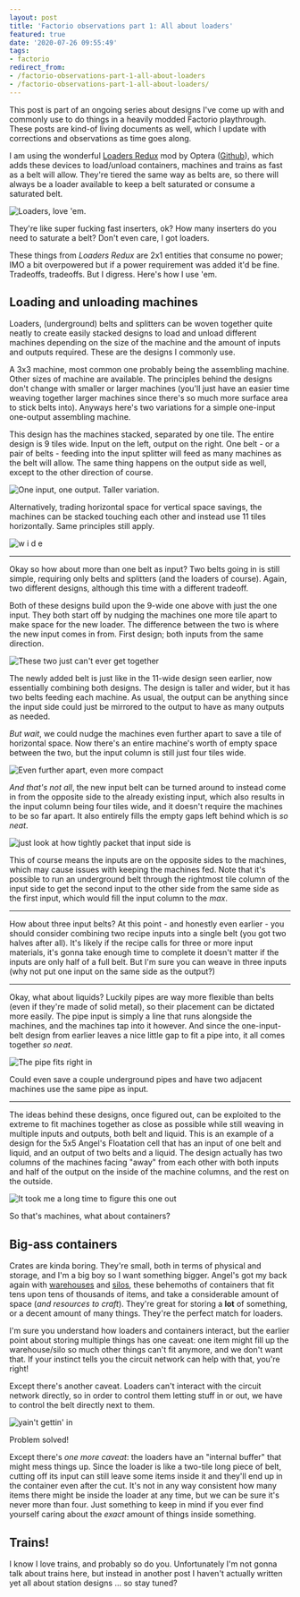 ```yaml
---
layout: post
title: 'Factorio observations part 1: All about loaders'
featured: true
date: '2020-07-26 09:55:49'
tags:
- factorio
redirect_from:
- /factorio-observations-part-1-all-about-loaders
- /factorio-observations-part-1-all-about-loaders/
---
```


This post is part of an ongoing series about designs I've come up with and commonly use to do things in a heavily modded Factorio playthrough. These posts are kind-of living documents as well, which I update with corrections and observations as time goes along.

I am using the wonderful [Loaders Redux](https://mods.factorio.com/mod/LoaderRedux) mod by Optera ([Github](https://github.com/Yousei9/Loader-Redux)), which adds these devices to load/unload containers, machines and trains as fast as a belt will allow. They're tiered the same way as belts are, so there will always be a loader available to keep a belt saturated or consume a saturated belt.

![Loaders, love 'em.](/assets/2020/07/loaders.png)

They're like super fucking fast inserters, ok? How many inserters do you need to saturate a belt? Don't even care, I got loaders.

These things from _Loaders Redux_ are 2x1 entities that consume no power; IMO a bit overpowered but if a power requirement was added it'd be fine. Tradeoffs, tradeoffs. But I digress. Here's how I use 'em.

## Loading and unloading machines

Loaders, (underground) belts and splitters can be woven together quite neatly to create easily stacked designs to load and unload different machines depending on the size of the machine and the amount of inputs and outputs required. These are the designs I commonly use.

A 3x3 machine, most common one probably being the assembling machine. Other sizes of machine are available. The principles behind the designs don't change with smaller or larger machines (you'll just have an easier time weaving together larger machines since there's so much more surface area to stick belts into). Anyways here's two variations for a simple one-input one-output assembling machine.

This design has the machines stacked, separated by one tile. The entire design is 9 tiles wide. Input on the left, output on the right. One belt - or a pair of belts - feeding into the input splitter will feed as many machines as the belt will allow. The same thing happens on the output side as well, except to the other direction of course.

![One input, one output. Taller variation.](/assets/2020/07/1-1.png)

Alternatively, trading horizontal space for vertical space savings, the machines can be stacked touching each other and instead use 11 tiles horizontally. Same principles still apply.

![w i d e](/assets/2020/07/2.png)

* * *

Okay so how about more than one belt as input? Two belts going in is still simple, requiring only belts and splitters (and the loaders of course). Again, two different designs, although this time with a different tradeoff.

Both of these designs build upon the 9-wide one above with just the one input. They both start off by nudging the machines one more tile apart to make space for the new loader. The difference between the two is where the new input comes in from. First design; both inputs from the same direction.

![These two just can't ever get together](/assets/2020/07/3.png)

The newly added belt is just like in the 11-wide design seen earlier, now essentially combining both designs. The design is taller and wider, but it has two belts feeding each machine. As usual, the output can be anything since the input side could just be mirrored to the output to have as many outputs as needed.

_But wait_, we could nudge the machines even further apart to save a tile of horizontal space. Now there's an entire machine's worth of empty space between the two, but the input column is still just four tiles wide.

![Even further apart, even more compact](/assets/2020/07/7.png)

_And that's not all_, the new input belt can be turned around to instead come in from the opposite side to the already existing input, which also results in the input column being four tiles wide, and it doesn't require the machines to be so far apart. It also entirely fills the empty gaps left behind which is _so neat_.

![just look at how tightly packet that input side is](/assets/2020/07/4.png)

This of course means the inputs are on the opposite sides to the machines, which may cause issues with keeping the machines fed. Note that it's possible to run an underground belt through the rightmost tile column of the input side to get the second input to the other side from the same side as the first input, which would fill the input column to the _max_.

* * *

How about three input belts? At this point - and honestly even earlier - you should consider combining two recipe inputs into a single belt (you got two halves after all). It's likely if the recipe calls for three or more input materials, it's gonna take enough time to complete it doesn't matter if the inputs are only half of a full belt. But I'm sure you can weave in three inputs (why not put one input on the same side as the output?)

* * *

Okay, what about liquids? Luckily pipes are way more flexible than belts (even if they're made of solid metal), so their placement can be dictated more easily. The pipe input is simply a line that runs alongside the machines, and the machines tap into it however. And since the one-input-belt design from earlier leaves a nice little gap to fit a pipe into, it all comes together _so neat_.

![The pipe fits right in](/assets/2020/07/5.png)

Could even save a couple underground pipes and have two adjacent machines use the same pipe as input.

* * *

The ideas behind these designs, once figured out, can be exploited to the extreme to fit machines together as close as possible while still weaving in multiple inputs and outputs, both belt and liquid. This is an example of a design for the 5x5 Angel's Floatation cell that has an input of one belt and liquid, and an output of two belts and a liquid. The design actually has two columns of the machines facing "away" from each other with both inputs and half of the output on the inside of the machine columns, and the rest on the outside.

![It took me a long time to figure this one out](/assets/2020/07/6.png)

So that's machines, what about containers?

## Big-ass containers

Crates are kinda boring. They're small, both in terms of physical and storage, and I'm a big boy so I want something bigger. Angel's got my back again with [warehouses](https://mods.factorio.com/mod/angelsaddons-warehouses) and [silos](https://mods.factorio.com/mod/angelsaddons-oresilos), these behemoths of containers that fit tens upon tens of thousands of items, and take a considerable amount of space (_and resources to craft_). They're great for storing a **lot** of something, or a decent amount of many things. They're the perfect match for loaders.

I'm sure you understand how loaders and containers interact, but the earlier point about storing multiple things has one caveat: one item might fill up the warehouse/silo so much other things can't fit anymore, and we don't want that. If your instinct tells you the circuit network can help with that, you're right!

Except there's another caveat. Loaders can't interact with the circuit network directly, so in order to control them letting stuff in or out, we have to control the belt directly next to them.

![yain't gettin' in](/assets/2020/07/10.png)

Problem solved!

Except there's _one more caveat_: the loaders have an "internal buffer" that might mess things up. Since the loader is like a two-tile long piece of belt, cutting off its input can still leave some items inside it and they'll end up in the container even after the cut. It's not in any way consistent how many items there might be inside the loader at any time, but we can be sure it's never more than four. Just something to keep in mind if you ever find yourself caring about the _exact_ amount of things inside something.

## Trains!

I know I love trains, and probably so do you. Unfortunately I'm not gonna talk about trains here, but instead in another post I haven't actually written yet all about station designs ... so stay tuned?

